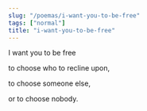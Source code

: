 ```yaml
---
slug: "/poemas/i-want-you-to-be-free"
tags: ["normal"]
title: "i-want-you-to-be-free"
---
```

I want you to be free

to choose who to recline upon,

to choose someone else,

or to choose nobody.